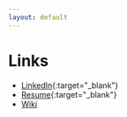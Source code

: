 ```yaml
---
layout: default
---
```


# Links

* [LinkedIn](https://www.linkedin.com/in/kevin-allen-profile/){:target="_blank"}
* [Resume](https://drive.google.com/file/d/1n0Ts7TCZoCxfgjFyEe3OI5qHNh303Q0U/view?usp=sharing&usp=embed_facebook){:target="_blank"}
* [Wiki](/wiki)
